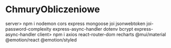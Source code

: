 # ChmuryObliczeniowe
server> npm i nodemon cors express mongoose joi jsonwebtoken joi-password-complexity express-async-handler dotenv bcrypt express-async-handler
client> npm i axios react-router-dom recharts @mui/material @emotion/react @emotion/styled
